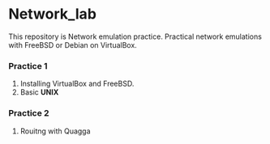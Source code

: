 # Network_lab
This repository is Network emulation practice.
Practical network emulations with FreeBSD or Debian on VirtualBox.
### Practice 1
1. Installing VirtualBox and FreeBSD.
2. Basic **UNIX**
### Practice 2
1. Rouitng with Quagga
